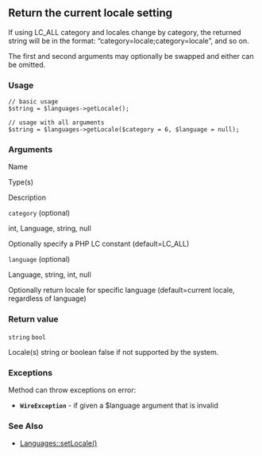 Return the current locale setting
---------------------------------

If using LC\_ALL category and locales change by category, the returned string will be in the format: “category=locale;category=locale”, and so on.

The first and second arguments may optionally be swapped and either can be omitted.

### Usage

    // basic usage
    $string = $languages->getLocale();
    
    // usage with all arguments
    $string = $languages->getLocale($category = 6, $language = null);

### Arguments

Name

Type(s)

Description

`category` (optional)

int, Language, string, null

Optionally specify a PHP LC constant (default=LC\_ALL)

`language` (optional)

Language, string, int, null

Optionally return locale for specific language (default=current locale, regardless of language)

### Return value

`string` `bool`

Locale(s) string or boolean false if not supported by the system.

### Exceptions

Method can throw exceptions on error:

*   **`WireException`** - if given a $language argument that is invalid
    

### See Also

*   [Languages::setLocale()](/api/ref/languages/set-locale/)

